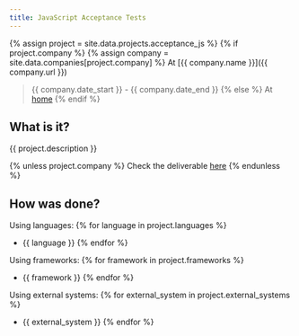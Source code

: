```yaml
---
title: JavaScript Acceptance Tests
---
```

{% assign project = site.data.projects.acceptance_js %}
{% if project.company %}
{% assign company = site.data.companies[project.company] %}
At [{{ company.name }}]({{ company.url }})
> {{ company.date_start }} - {{ company.date_end }}
{% else %}
At [home]({{project.url}})
{% endif %}

## What is it?
{{ project.description }}

{% unless project.company %}
Check the deliverable <a href="{{ project.deliverable }}" target="_blank">here</a>
{% endunless %}

## How was done?
Using languages:
{% for language in project.languages %}
* {{ language }}
{% endfor %}

Using frameworks:
{% for framework in project.frameworks %}
* {{ framework }}
{% endfor %}

Using external systems:
{% for external_system in project.external_systems %}
* {{ external_system }}
{% endfor %}
